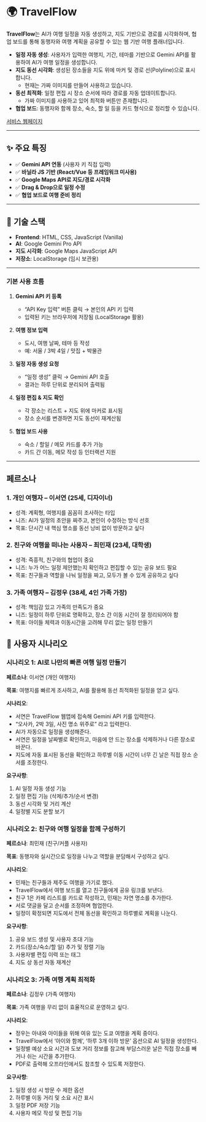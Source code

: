 # 🌍 TravelFlow
**TravelFlow**는 AI가 여행 일정을 자동 생성하고, 지도 기반으로 경로를 시각화하며, 협업 보드를 통해 동행자와 여행 계획을 공유할 수 있는 웹 기반 여행 플래너입니다.

- **일정 자동 생성**: 사용자가 입력한 여행지, 기간, 테마를 기반으로 Gemini API를 활용하여 AI가 여행 일정을 생성합니다.
- **지도 동선 시각화**: 생성된 장소들을 지도 위에 마커 및 경로 선(Polyline)으로 표시합니다.
  - 현재는 가짜 이미지를 만들어 사용하고 있습니다.
- **동선 최적화**: 일정 편집 시 장소 순서에 따라 경로를 자동 업데이트합니다.
  - 가짜 이미지를 사용하고 있어 최적화 버튼만 존재합니다.
- **협업 보드**: 동행자와 함께 장소, 숙소, 할 일 등을 카드 형식으로 정리할 수 있습니다.

[서비스 웹페이지](https://flow-gemini-travels.lovable.app/)

---

## ✨ 주요 특징

- ✅ **Gemini API 연동** (사용자 키 직접 입력)
- ✅ **바닐라 JS 기반 (React/Vue 등 프레임워크 미사용)**
- ✅ **Google Maps API로 지도/경로 시각화**
- ✅ **Drag & Drop으로 일정 수정**
- ✅ **협업 보드로 여행 준비 정리**

---

## 🔧 기술 스택

- **Frontend**: HTML, CSS, JavaScript (Vanilla)
- **AI**: Google Gemini Pro API
- **지도 시각화**: Google Maps JavaScript API
- **저장소**: LocalStorage (임시 보관용)

---

### 기본 사용 흐름

1. **Gemini API 키 등록**  
   - “API Key 입력” 버튼 클릭 → 본인의 API 키 입력  
   - 입력된 키는 브라우저에 저장됨 (LocalStorage 활용)

2. **여행 정보 입력**  
   - 도시, 여행 날짜, 테마 등 작성  
   - 예: 서울 / 3박 4일 / 맛집 + 박물관

3. **일정 자동 생성 요청**  
   - “일정 생성” 클릭 → Gemini API 호출  
   - 결과는 하루 단위로 분리되어 출력됨

4. **일정 편집 & 지도 확인**  
   - 각 장소는 리스트 + 지도 위에 마커로 표시됨  
   - 장소 순서를 변경하면 지도 동선이 재계산됨

5. **협업 보드 사용**  
   - 숙소 / 할일 / 메모 카드를 추가 가능  
   - 카드 간 이동, 메모 작성 등 인터랙션 지원

---

## **페르소나**

### **1. 개인 여행자 – 이서연 (25세, 디자이너)**

- 성격: 계획형, 여행지를 꼼꼼히 조사하는 타입
- 니즈: AI가 일정의 초안을 짜주고, 본인이 수정하는 방식 선호
- 목표: 단시간 내 핵심 명소를 동선 낭비 없이 방문하고 싶다

### **2. 친구와 여행을 떠나는 사용자 – 최민재 (23세, 대학생)**

- 성격: 즉흥적, 친구와의 협업이 중요
- 니즈: 누가 어느 일정 제안했는지 확인하고 편집할 수 있는 공유 보드 필요
- 목표: 친구들과 역할을 나눠 일정을 짜고, 모두가 볼 수 있게 공유하고 싶다

### **3.  가족 여행자 – 김정우 (38세, 4인 가족 가장)**

- 성격: 책임감 있고 가족의 만족도가 중요
- 니즈: 일정이 하루 단위로 명확하고, 장소 간 이동 시간이 잘 정리되어야 함
- 목표: 아이들 체력과 이동시간을 고려해 무리 없는 일정 만들기

## **📜 사용자 시나리오**

### **시나리오 1: AI로 나만의 빠른 여행 일정 만들기**

**페르소나**: 이서연 (개인 여행자)

**목표**: 여행지를 빠르게 조사하고, AI를 활용해 동선 최적화된 일정을 얻고 싶다.

**시나리오**:

- 서연은 TravelFlow 웹앱에 접속해 Gemini API 키를 입력한다.
- “오사카, 2박 3일, 사진 명소 위주로” 라고 입력한다.
- AI가 자동으로 일정을 생성해준다.
- 서연은 일정을 날짜별로 확인하고, 마음에 안 드는 장소를 삭제하거나 다른 장소로 바꾼다.
- 지도에 자동 표시된 동선을 확인하고 하루별 이동 시간이 너무 긴 날은 직접 장소 순서를 조정한다.

**요구사항**:

1. AI 일정 자동 생성 기능
2. 일정 편집 기능 (삭제/추가/순서 변경)
3. 동선 시각화 및 거리 계산
4. 일정별 지도 분할 보기

### **시나리오 2: 친구와 여행 일정을 함께 구성하기**

**페르소나**: 최민재 (친구/커플 사용자)

**목표**: 동행자와 실시간으로 일정을 나누고 역할을 분담해서 구성하고 싶다.

**시나리오**:

- 민재는 친구들과 제주도 여행을 가기로 했다.
- TravelFlow에서 여행 보드를 열고 친구들에게 공유 링크를 보낸다.
- 친구 1은 카페 리스트를 카드로 작성하고, 민재는 자연 명소를 추가한다.
- 서로 댓글을 달고 순서를 조정하며 협업한다.
- 일정이 확정되면 지도에서 전체 동선을 확인하고 하루별로 계획을 나눈다.

**요구사항**:

1. 공유 보드 생성 및 사용자 초대 기능
2. 카드(장소/숙소/할 일) 추가 및 정렬 기능
3. 사용자별 편집 이력 또는 태그
4. 지도 상 동선 자동 재계산

### **시나리오 3: 가족 여행 계획 최적화**

**페르소나**: 김정우 (가족 여행자)

**목표**: 가족 여행을 무리 없이 효율적으로 운영하고 싶다.

**시나리오**:

- 정우는 아내와 아이들을 위해 여유 있는 도쿄 여행을 계획 중이다.
- TravelFlow에서 ‘아이와 함께’, ‘하루 3개 이하 방문’ 옵션으로 AI 일정을 생성한다.
- 일정별 예상 소요 시간과 도보 거리 정보를 참고해 부담스러운 날은 직접 장소를 빼거나 쉬는 시간을 추가한다.
- PDF로 출력해 오프라인에서도 참조할 수 있도록 저장한다.

**요구사항**:

1. 일정 생성 시 방문 수 제한 옵션
2. 하루별 이동 거리 및 소요 시간 표시
3. 일정 PDF 저장 기능
4. 사용자 메모 작성 및 편집 기능

